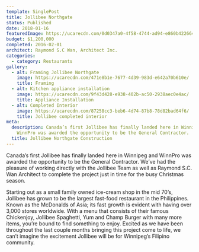 ```yaml
---
template: SinglePost
title: Jollibee Northgate
status: Published
date: 2018-01-16
featuredImage: https://ucarecdn.com/0d0347a0-4f58-4744-ad94-e860b4226640/
budget: $1,200,000
completed: 2016-02-01
architect: Raymond S.C Wan, Architect Inc.
categories:
  - category: Restaurants
gallery:
  - alt: Framing Jollibee Northgate
    image: https://ucarecdn.com/471e8b1e-7677-4d39-983d-e642a70b610e/
    title: Framing
  - alt: Kitchen appliance installation
    image: https://ucarecdn.com/9f43d428-e938-402b-ac50-2938aec0e4ac/
    title: Appliance Installation
  - alt: Completed Interior
    image: https://ucarecdn.com/87258cc3-beb6-4d74-87b8-78d82bad64f6/
    title: Jollibee completed interior
meta:
  description: Canada’s first Jollibee has finally landed here in Winnipeg and
    WinnPro was awarded the opportunity to be the General Contractor.
  title: Jollibee Northgate Construction
---
```


Canada’s first Jollibee has finally landed here in Winnipeg and WinnPro was awarded the opportunity to be the General Contractor. We’ve had the pleasure of working directly with the Jollibee Team as well as Raymond S.C. Wan Architect to complete the project just in time for the busy Christmas season.

Starting out as a small family owned ice-cream shop in the mid 70’s, Jollibee has grown to be the largest fast-food restaurant in the Philippines. Known as the McDonalds of Asia; its fast growth is evident with having over 3,000 stores worldwide. With a menu that consists of their famous Chickenjoy, Jollibee Spaghetti, Yum and Champ Burger with many more items, you’re bound to find something to enjoy. Excited as we have been throughout the last couple months bringing this project come to life, we can’t imagine the excitement Jollibee will be for Winnipeg’s Filipino community.
